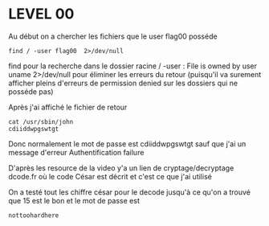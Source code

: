 # LEVEL 00
Au début on a chercher les fichiers que le user flag00 posséde

```
find / -user flag00  2>/dev/null
```

find pour la recherche dans le dossier racine /
-user : File is owned by user uname
2>/dev/null pour éliminer les erreurs du retour (puisqu'il va surement afficher pleins d'erreurs de permission denied sur les dossiers qui ne posséde pas)

Après j'ai affiché le fichier de retour

```
cat /usr/sbin/john
cdiiddwpgswtgt
```

Donc normalement le mot de passe est cdiiddwpgswtgt sauf que j'ai un message d'erreur Authentification failure

D'après les resource de la video y'a un lien de cryptage/decryptage dcode.fr où le code César est décrit et c'est ce que j'ai utilisé

On a testé tout les chiffre césar pour le decode jusqu'à ce qu'on a trouvé que 15 est le bon et le mot de passe est

```
nottoohardhere
```
